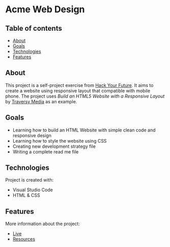 # Acme Web Design

## Table of contents
- [About](#About)
- [Goals](#Goals)
- [Technologies](#technologies)
- [Features](#features)


## About
This project is a self-project exercise from [Hack Your Future](https://hackyourfuture.be/). It aims to create a website using responsive layout that compatible with mobile phone. The project uses _Build an HTML5 Website with a Responsive Layout_ by [Traversy Media](https://www.youtube.com/watch?v=Wm6CUkswsNw) as an example.
	
## Goals

- Learning how to build an HTML Website with simple clean code and responsive design
- Learning how to style the website using CSS
- Creating new development strategy file
- Writing a complete read me file


## Technologies
Project is created with:
- Visual Studio Code
- HTML & CSS


## Features
More information about the project:
- [Live](https://lisarosaa.github.io/acme-web-design/. )
- [Resources](https://github.com/lisarosaa/acme-web-design)